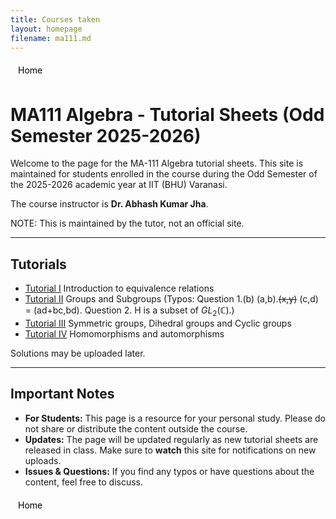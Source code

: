 ```yaml
---
title: Courses taken
layout: homepage
filename: ma111.md
---
```


<style>
.adaptive-button {
  display: inline-block;
  padding: 6px 12px;
  background-color: transparent;
  text-decoration: none;
  border-radius: 4px;
  transition: color 0.3s ease;
}

/* Light mode */
@media (prefers-color-scheme: light) {
  .adaptive-button {
    color: black;
  }
}

/* Dark mode */
@media (prefers-color-scheme: dark) {
  .adaptive-button {
    color: white;
  }
}
</style>

<a href="./index" class="adaptive-button"> Home </a>


# MA111 Algebra - Tutorial Sheets (Odd Semester 2025-2026)

Welcome to the page for the MA-111 Algebra tutorial sheets. This site is maintained for students enrolled in the course during the Odd Semester of the 2025-2026 academic year at IIT (BHU) Varanasi.

The course instructor is **Dr. Abhash Kumar Jha**.

NOTE: This is maintained by the tutor, not an official site.

---

## Tutorials
- [Tutorial I](./assets/ma111/Tutorial_I.pdf) Introduction to equivalence relations
- [Tutorial II](./assets/ma111/Tutorial_II.pdf) Groups and Subgroups 
(Typos: Question 1.(b) (a,b).~~(x,y)~~ (c,d) = (ad+bc,bd). Question 2. H is a subset of $GL_2(\mathbb C)$.)
- [Tutorial III](./assets/ma111/Tutorial_III.pdf) Symmetric groups, Dihedral groups and Cyclic groups
- [Tutorial IV](./assets/ma111/Tutorial_IV.pdf) Homomorphisms and automorphisms

Solutions may be uploaded later.

---

## Important Notes

* **For Students:** This page is a resource for your personal study. Please do not share or distribute the content outside the course.
* **Updates:** The page will be updated regularly as new tutorial sheets are released in class. Make sure to **watch** this site for notifications on new uploads.
* **Issues & Questions:** If you find any typos or have questions about the content, feel free to discuss.


<style>
.adaptive-button {
  display: inline-block;
  padding: 6px 12px;
  background-color: transparent;
  text-decoration: none;
  border-radius: 4px;
  transition: color 0.3s ease;
}

/* Light mode */
@media (prefers-color-scheme: light) {
  .adaptive-button {
    color: black;
  }
}

/* Dark mode */
@media (prefers-color-scheme: dark) {
  .adaptive-button {
    color: white;
  }
}
</style>

<a href="./index" class="adaptive-button"> Home </a>

